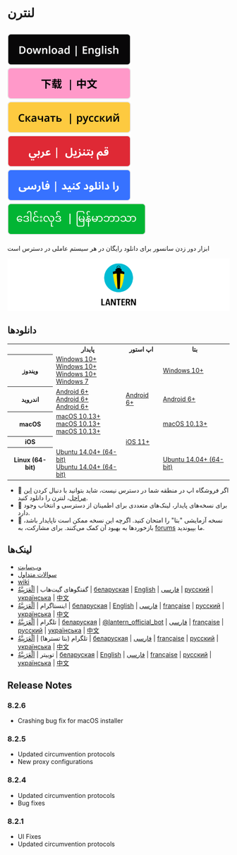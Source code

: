 # لنترن
[![en](https://github.com/getlantern/.github/blob/main/resources/English.svg)](https://github.com/getlantern/.github/blob/main/profile/README.md)
[![zh](https://github.com/getlantern/.github/blob/main/resources/Chinese.svg)](https://github.com/getlantern/.github/blob/main/profile/README.zh.md)
[![ru](https://github.com/getlantern/.github/blob/main/resources/Russian.svg)](https://github.com/getlantern/.github/blob/main/profile/README.ru.md)
[![ar](https://github.com/getlantern/.github/blob/main/resources/Arabic.svg)](https://github.com/getlantern/.github/blob/main/profile/README.ar.md)
[![fa](https://github.com/getlantern/.github/blob/main/resources/Farsi.svg)](https://github.com/getlantern/.github/blob/main/profile/README.fa.md)
[![my](https://github.com/getlantern/.github/blob/main/resources/Burmese.svg)](https://github.com/getlantern/.github/blob/main/profile/README.my.md)
---
ابزار دور زدن سانسور برای دانلود رایگان در هر سیستم عاملی در دسترس است

![cover page](https://github.com/getlantern/.github/blob/main/resources/cover_page.png)

## دانلودها
<table>
    <tr>
        <th></th>
        <th>پایدار</th>
        <th>اپ استور</th>
        <th>بتا</th>
    </tr>
    <tr>
        <th>ویندوز</th>
        <td>
            <a href="https://gitlab.com/getlantern/lantern-binaries-mirror/-/raw/master/lantern-installer.exe">Windows 10&#43;</a> <br> 
            <a href="https://github.com/getlantern/lantern-binaries/raw/main/lantern-installer.exe">Windows 10&#43;</a> <br>
            <a href="https://s3.amazonaws.com/lantern/lantern-installer.exe">Windows 10&#43;</a> <br>
            <a href="https://github.com/getlantern/lantern-binaries/raw/main/lantern-installer-win7.exe">Windows 7</a>    
        </td>
        <td></td>
        <td>
            <a href="https://github.com/getlantern/lantern-binaries/raw/main/lantern-installer-preview.exe">Windows 10&#43;</a>
        </td>
    </tr>
    <tr>
        <th>اندروید</th>
        <td>
            <a href="https://gitlab.com/getlantern/lantern-binaries-mirror/-/raw/master/lantern-installer.apk">Android 6&#43;</a> <br>
            <a href="https://s3.amazonaws.com/lantern/lantern-installer.apk">Android 6&#43;</a> <br>
            <a href="https://github.com/getlantern/lantern-binaries/raw/main/lantern-installer.apk">Android 6&#43;</a>
        </td>
        <td>
            <a href="https://play.google.com/store/apps/details?id=org.getlantern.lantern">Android 6&#43;</a>
        </td>
        <td>
            <a href="https://github.com/getlantern/lantern-binaries/raw/main/lantern-installer-preview.apk">Android 6&#43;</a>
        </td>
    </tr>
    <tr>
        <th>macOS</th>
        <td>
            <a href="https://gitlab.com/getlantern/lantern-binaries-mirror/-/raw/master/lantern-installer.dmg">macOS 10.13&#43;</a> <br>
            <a href="https://github.com/getlantern/lantern-binaries/raw/main/lantern-installer.dmg">macOS 10.13&#43;</a> <br>
            <a href="https://s3.amazonaws.com/lantern/lantern-installer.dmg">macOS 10.13&#43;</a>
        </td>
        <td></td>
        <td>
            <a href="https://github.com/getlantern/lantern-binaries/raw/main/lantern-installer-preview.dmg">macOS 10.13&#43;</a>
        </td>
    </tr>
    <tr>
        <th>iOS</th>
        <td></td>
        <td>
            <a href="https://apps.apple.com/app/id1457872372?l">iOS 11&#43;</a>
        </td>
        <td></td>
    </tr>
    <tr>
        <th>Linux (64-bit)</th>
        <td>
            <a href="https://github.com/getlantern/lantern-binaries/raw/main/lantern-installer-64-bit.deb">Ubuntu 14.04&#43; (64-bit)</a> <br>
            <a href="https://s3.amazonaws.com/lantern/lantern-installer-64-bit.deb">Ubuntu 14.04&#43; (64-bit)</a>
        </td>
        <td></td>
        <td>
            <a href="https://github.com/getlantern/lantern-binaries/raw/main/lantern-installer-preview-64-bit.deb">Ubuntu 14.04&#43; (64-bit)</a>
        </td>
    </tr>
</table>

- 📱 اگر فروشگاه اپ در منطقه شما در دسترس نیست، شاید بتوانید با دنبال کردن [این مراحل](https://lantern.io/faq#use-2)، لنترن را دانلود کنید.
- 🔗 برای نسخه‌های پایدار، لینک‌های متعددی برای اطمینان از دسترسی و انتخاب وجود دارد.
- 🚀 نسخه آزمایشی &#34;بتا&#34; را امتحان کنید. اگرچه این نسخه ممکن است ناپایدار باشد، بازخوردها به بهبود آن کمک می‌کنند. برای مشارکت، به [forums](#links) ما بپیوندید.

## لینک‌ها
- [وب‌سایت](https://lantern.io)
- [سوالات متداول](https://lantern.io/faq)
- [wiki](https://github.com/getlantern/guide/wiki)
- گفتگوهای گیت‌هاب | [اَلْعَرَبِيَّةُ](https://github.com/getlantern/lantern-forum-uae/discussions) | [беларуская](https://github.com/getlantern/lantern-forum-belarus) | [English](https://github.com/getlantern/lantern-forum-en/discussions) | [فارسی](https://github.com/getlantern/lantern-forum-fa/discussions) | [русский](https://github.com/getlantern/lantern-forum-ru/discussions) | [українська](https://github.com/getlantern/lantern-forum-ukraine/discussions) | [中文](https://github.com/getlantern/lantern-forum-cn/discussions)
- اینستاگرام | [اَلْعَرَبِيَّةُ](https://www.instagram.com/lanternio_uae/) | [беларуская](https://www.instagram.com/getlantern_belarus/) | [English](https://www.instagram.com/getlantern/) | [فارسی](https://www.instagram.com/getlantern_fa/) | [française](https://www.instagram.com/lanternio_guinea/) | [русский](https://www.instagram.com/lantern.io_ru) | [українська](https://www.instagram.com/getlantern_ua/) | [中文](https://www.instagram.com/lanternio_ch/)
- تلگرام | [اَلْعَرَبِيَّةُ](https://t.me/lantern_uae) | [беларуская](https://t.me/lantern_belarus) | [@lantern_official_bot](https://t.me/lantern_official_bot) | [فارسی](https://t.me/LanternFarsi) | [française](https://t.me/LanternGuinea) | [русский](https://t.me/lantern_russia) | [українська](https://t.me/lanternukraine) | [中文](https://t.me/lantern_china)
- تلگرام (بتا تسترها) | [اَلْعَرَبِيَّةُ](https://t.me/&#43;cUgbK1eqrrE0MDQx) | [беларуская](https://t.me/&#43;bRTww4oDsrsxY2Mx) | [فارسی](https://t.me/lanternbetaIR) | [française](https://t.me/&#43;_G9WGtSTXvs3ZDQx) | [русский](https://t.me/&#43;pLVA7H6MU_Y2N2Vi) | [українська](https://t.me/&#43;c_K4oFhv7NMzZjlh) | [中文](https://t.me/&#43;n3SfwL0Ho7w1ODgz)
- توییتر | [اَلْعَرَبِيَّةُ](https://twitter.com/getlantern_UAE) | [беларуская](https://twitter.com/LanternBelarus) | [English](https://twitter.com/getlantern) | [فارسی](https://twitter.com/getlantern_fa) | [française](https://twitter.com/getlantern_gu) | [русский](https://twitter.com/Lantern_Russia) | [українська](https://twitter.com/LanternUA) | [中文](https://twitter.com/getlantern_CN)

## Release Notes
### 8.2.6
- Crashing bug fix for macOS installer
### 8.2.5
- Updated circumvention protocols
- New proxy configurations
### 8.2.4
- Updated circumvention protocols
- Bug fixes
### 8.2.1
- UI Fixes
- Updated circumvention protocols

